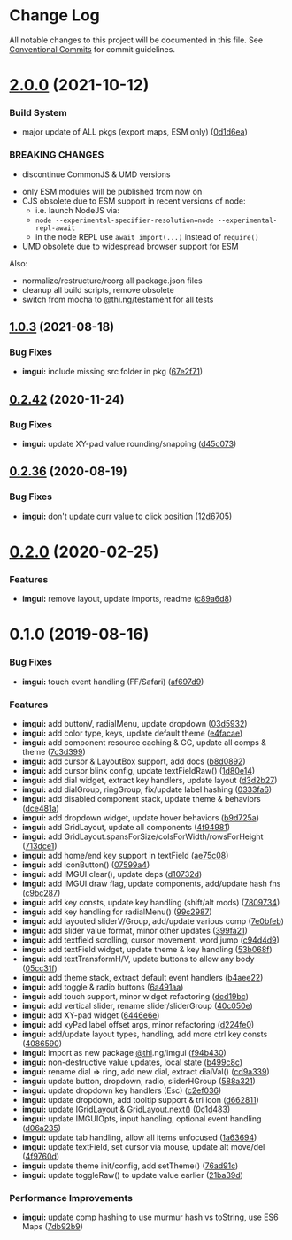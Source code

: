 # Change Log

All notable changes to this project will be documented in this file.
See [Conventional Commits](https://conventionalcommits.org) for commit guidelines.

# [2.0.0](https://github.com/thi-ng/umbrella/compare/@thi.ng/imgui@1.0.7...@thi.ng/imgui@2.0.0) (2021-10-12)


### Build System

* major update of ALL pkgs (export maps, ESM only) ([0d1d6ea](https://github.com/thi-ng/umbrella/commit/0d1d6ea9fab2a645d6c5f2bf2591459b939c09b6))


### BREAKING CHANGES

* discontinue CommonJS & UMD versions

- only ESM modules will be published from now on
- CJS obsolete due to ESM support in recent versions of node:
  - i.e. launch NodeJS via:
  - `node --experimental-specifier-resolution=node --experimental-repl-await`
  - in the node REPL use `await import(...)` instead of `require()`
- UMD obsolete due to widespread browser support for ESM

Also:
- normalize/restructure/reorg all package.json files
- cleanup all build scripts, remove obsolete
- switch from mocha to @thi.ng/testament for all tests






##  [1.0.3](https://github.com/thi-ng/umbrella/compare/@thi.ng/imgui@1.0.2...@thi.ng/imgui@1.0.3) (2021-08-18) 

###  Bug Fixes 

- **imgui:** include missing src folder in pkg ([67e2f71](https://github.com/thi-ng/umbrella/commit/67e2f71e098a57677d8a44a44b30c31ae11546ca)) 

##  [0.2.42](https://github.com/thi-ng/umbrella/compare/@thi.ng/imgui@0.2.41...@thi.ng/imgui@0.2.42) (2020-11-24) 

###  Bug Fixes 

- **imgui:** update XY-pad value rounding/snapping ([d45c073](https://github.com/thi-ng/umbrella/commit/d45c073cea07dd35035a3be3e0ba94e2bc89cf69)) 

##  [0.2.36](https://github.com/thi-ng/umbrella/compare/@thi.ng/imgui@0.2.35...@thi.ng/imgui@0.2.36) (2020-08-19) 

###  Bug Fixes 

- **imgui:** don't update curr value to click position ([12d6705](https://github.com/thi-ng/umbrella/commit/12d670515ecf7b44ca3143b933a459e760e4d918)) 

#  [0.2.0](https://github.com/thi-ng/umbrella/compare/@thi.ng/imgui@0.1.7...@thi.ng/imgui@0.2.0) (2020-02-25) 

###  Features 

- **imgui:** remove layout, update imports, readme ([c89a6d8](https://github.com/thi-ng/umbrella/commit/c89a6d8c200631f257cb8051214848ebd88cdd9a)) 

#  0.1.0 (2019-08-16) 

###  Bug Fixes 

- **imgui:** touch event handling (FF/Safari) ([af697d9](https://github.com/thi-ng/umbrella/commit/af697d9)) 

###  Features 

- **imgui:** add buttonV, radialMenu, update dropdown ([03d5932](https://github.com/thi-ng/umbrella/commit/03d5932)) 
- **imgui:** add color type, keys, update default theme ([e4facae](https://github.com/thi-ng/umbrella/commit/e4facae)) 
- **imgui:** add component resource caching & GC, update all comps & theme ([7c3d399](https://github.com/thi-ng/umbrella/commit/7c3d399)) 
- **imgui:** add cursor & LayoutBox support, add docs ([b8d0892](https://github.com/thi-ng/umbrella/commit/b8d0892)) 
- **imgui:** add cursor blink config, update textFieldRaw() ([1d80e14](https://github.com/thi-ng/umbrella/commit/1d80e14)) 
- **imgui:** add dial widget, extract key handlers, update layout ([d3d2b27](https://github.com/thi-ng/umbrella/commit/d3d2b27)) 
- **imgui:** add dialGroup, ringGroup, fix/update label hashing ([0333fa6](https://github.com/thi-ng/umbrella/commit/0333fa6)) 
- **imgui:** add disabled component stack, update theme & behaviors ([dce481a](https://github.com/thi-ng/umbrella/commit/dce481a)) 
- **imgui:** add dropdown widget, update hover behaviors ([b9d725a](https://github.com/thi-ng/umbrella/commit/b9d725a)) 
- **imgui:** add GridLayout, update all components ([4f94981](https://github.com/thi-ng/umbrella/commit/4f94981)) 
- **imgui:** add GridLayout.spansForSize/colsForWidth/rowsForHeight ([713dce1](https://github.com/thi-ng/umbrella/commit/713dce1)) 
- **imgui:** add home/end key support in textField ([ae75c08](https://github.com/thi-ng/umbrella/commit/ae75c08)) 
- **imgui:** add iconButton() ([07599a4](https://github.com/thi-ng/umbrella/commit/07599a4)) 
- **imgui:** add IMGUI.clear(), update deps ([d10732d](https://github.com/thi-ng/umbrella/commit/d10732d)) 
- **imgui:** add IMGUI.draw flag, update components, add/update hash fns ([c9bc287](https://github.com/thi-ng/umbrella/commit/c9bc287)) 
- **imgui:** add key consts, update key handling (shift/alt mods) ([7809734](https://github.com/thi-ng/umbrella/commit/7809734)) 
- **imgui:** add key handling for radialMenu() ([99c2987](https://github.com/thi-ng/umbrella/commit/99c2987)) 
- **imgui:** add layouted sliderV/Group, add/update various comp ([7e0bfeb](https://github.com/thi-ng/umbrella/commit/7e0bfeb)) 
- **imgui:** add slider value format, minor other updates ([399fa21](https://github.com/thi-ng/umbrella/commit/399fa21)) 
- **imgui:** add textfield scrolling, cursor movement, word jump ([c94d4d9](https://github.com/thi-ng/umbrella/commit/c94d4d9)) 
- **imgui:** add textField widget, update theme & key handling ([53b068f](https://github.com/thi-ng/umbrella/commit/53b068f)) 
- **imgui:** add textTransformH/V, update buttons to allow any body ([05cc31f](https://github.com/thi-ng/umbrella/commit/05cc31f)) 
- **imgui:** add theme stack, extract default event handlers ([b4aee22](https://github.com/thi-ng/umbrella/commit/b4aee22)) 
- **imgui:** add toggle & radio buttons ([6a491aa](https://github.com/thi-ng/umbrella/commit/6a491aa)) 
- **imgui:** add touch support, minor widget refactoring ([dcd19bc](https://github.com/thi-ng/umbrella/commit/dcd19bc)) 
- **imgui:** add vertical slider, rename slider/sliderGroup ([40c050e](https://github.com/thi-ng/umbrella/commit/40c050e)) 
- **imgui:** add XY-pad widget ([6446e6e](https://github.com/thi-ng/umbrella/commit/6446e6e)) 
- **imgui:** add xyPad label offset args, minor refactoring ([d224fe0](https://github.com/thi-ng/umbrella/commit/d224fe0)) 
- **imgui:** add/update layout types, handling, add more ctrl key consts ([4086590](https://github.com/thi-ng/umbrella/commit/4086590)) 
- **imgui:** import as new package [@thi](https://github.com/thi).ng/imgui ([f94b430](https://github.com/thi-ng/umbrella/commit/f94b430)) 
- **imgui:** non-destructive value updates, local state ([b499c8c](https://github.com/thi-ng/umbrella/commit/b499c8c)) 
- **imgui:** rename dial => ring, add new dial, extract dialVal() ([cd9a339](https://github.com/thi-ng/umbrella/commit/cd9a339)) 
- **imgui:** update button, dropdown, radio, sliderHGroup ([588a321](https://github.com/thi-ng/umbrella/commit/588a321)) 
- **imgui:** update dropdown key handlers (Esc) ([c2ef036](https://github.com/thi-ng/umbrella/commit/c2ef036)) 
- **imgui:** update dropdown, add tooltip support & tri icon ([d662811](https://github.com/thi-ng/umbrella/commit/d662811)) 
- **imgui:** update IGridLayout & GridLayout.next() ([0c1d483](https://github.com/thi-ng/umbrella/commit/0c1d483)) 
- **imgui:** update IMGUIOpts, input handling, optional event handling ([d06a235](https://github.com/thi-ng/umbrella/commit/d06a235)) 
- **imgui:** update tab handling, allow all items unfocused ([1a63694](https://github.com/thi-ng/umbrella/commit/1a63694)) 
- **imgui:** update textField, set cursor via mouse, update alt move/del ([4f9760d](https://github.com/thi-ng/umbrella/commit/4f9760d)) 
- **imgui:** update theme init/config, add setTheme() ([76ad91c](https://github.com/thi-ng/umbrella/commit/76ad91c)) 
- **imgui:** update toggleRaw() to update value earlier ([21ba39d](https://github.com/thi-ng/umbrella/commit/21ba39d)) 

###  Performance Improvements 

- **imgui:** update comp hashing to use murmur hash vs toString, use ES6 Maps ([7db92b9](https://github.com/thi-ng/umbrella/commit/7db92b9))
